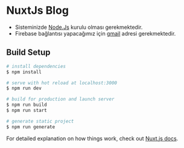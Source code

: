 # NuxtJs Blog

- Sisteminizde [Node.Js](https://nodejs.org) kurulu olması gerekmektedir.
- Firebase bağlantısı yapacağımız için [gmail](https://mail.google.com) adresi gerekmektedir.

## Build Setup

``` bash
# install dependencies
$ npm install

# serve with hot reload at localhost:3000
$ npm run dev

# build for production and launch server
$ npm run build
$ npm run start

# generate static project
$ npm run generate
```

For detailed explanation on how things work, check out [Nuxt.js docs](https://nuxtjs.org).
